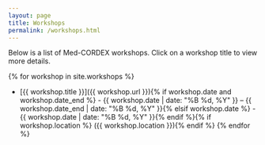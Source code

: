 ```yaml
---
layout: page
title: Workshops
permalink: /workshops.html
---
```


Below is a list of Med-CORDEX workshops. Click on a workshop title to view more details.

{% for workshop in site.workshops %}
- [{{ workshop.title }}]({{ workshop.url }}){% if workshop.date and workshop.date_end %} - {{ workshop.date | date: "%B %d, %Y" }} – {{ workshop.date_end | date: "%B %d, %Y" }}{% elsif workshop.date %} - {{ workshop.date | date: "%B %d, %Y" }}{% endif %}{% if workshop.location %} ({{ workshop.location }}){% endif %}
{% endfor %}
